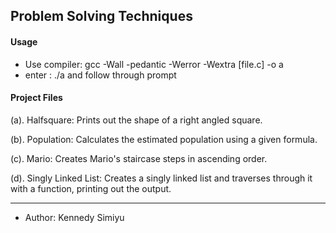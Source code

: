## Problem Solving Techniques

#### Usage
- Use compiler: gcc -Wall -pedantic -Werror -Wextra [file.c] -o a
- enter : ./a and follow through prompt

#### Project Files
(a). Halfsquare: Prints out the shape of a right angled square.

(b). Population: Calculates the estimated population using a given formula.

(c). Mario: Creates Mario's staircase steps in ascending order.

(d). Singly Linked List: Creates a singly linked list and traverses through it with a function, printing out the output.

------------------------------------------------------------------------------------
- Author: Kennedy Simiyu

